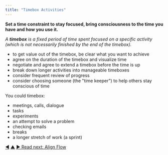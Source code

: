 ```yaml
---
title: "Timebox Activities"
---
```



**Set a time constraint to stay focused, bring consciousness to the time you have and how you use it.**

_A **timebox** is a fixed period of time spent focused on a specific activity (which is not necessarily finished by the end of the timebox)._

- to get value out of the timebox, be clear what you want to achieve
- agree on the duration of the timebox and visualize time
- negotiate and agree to extend a timebox before the time is up
- break down longer activities into manageable timeboxes
- consider frequent review of progress
- consider choosing someone (the "time keeper") to help others stay conscious of time

You could timebox:

- meetings, calls, dialogue
- tasks
- experiments
- an attempt to solve a problem
- checking emails
- breaks
- a longer stretch of work (a sprint)


<div class="bottom-nav">
<a href="limit-work-in-progress.html" title="Back to: Limit Work in Progress">◀</a> <a href="organizing-work.html" title="Up: Organizing Work">▲</a> <a href="align-flow.html" title="Read next: Align Flow">▶ Read next: Align Flow</a>
</div>


<script type="text/javascript">
Mousetrap.bind('g n', function() {
    window.location.href = 'align-flow.html';
    return false;
});
</script>

